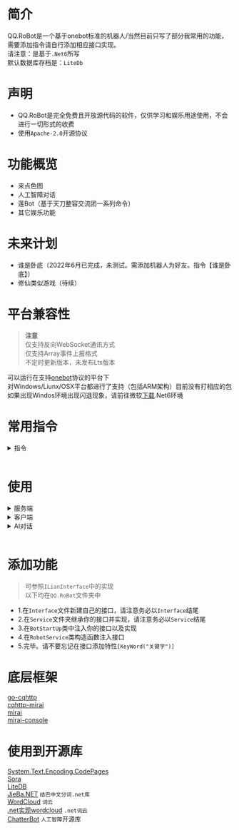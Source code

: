 # 简介
QQ.RoBot是一个基于onebot标准的机器人/当然目前只写了部分我常用的功能，需要添加指令请自行添加相应接口实现。<br />
请注意：是基于`.Net6`所写<br />
默认数据库存档是：`LiteDb`

# 声明
* QQ.RoBot是完全免费且开放源代码的软件，仅供学习和娱乐用途使用，不会进行一切形式的收费
* 使用`Apache-2.0`开源协议

# 功能概览
* 来点色图
* 人工智障对话
* 莲Bot（基于天刀整容交流团一系列命令）
* 其它娱乐功能

# 未来计划
* 谁是卧底（2022年6月已完成，未测试。需添加机器人为好友。指令【谁是卧底】）
* 修仙类似游戏（待续）

# 平台兼容性
><b>注意</b><br />
>仅支持反向WebSocket通讯方式<br />
>仅支持Array事件上报格式<br />
>不定时更新版本，未发布Lts版本

可以运行在支持[onebot](https://github.com/howmanybots/onebot)协议的平台下<br />
对Windows/Liunx/OSX平台都进行了支持（包括ARM架构）目前没有打相应的包<br />
如果出现Windos环境出现闪退现象，请前往微软[下载](https://dotnet.microsoft.com/download).Net6环境

# 常用指令
  <details>
  <summary>指令</summary>

  | 指令        | 功能                        |
  | ------------ | --------------------------- |
  | [签到]    | [当天签到赠送积分]                   |
  | [查询]  | [查询积分]                      |
  | [优质睡眠 昏睡红茶 昏睡套餐 健康睡眠]   | [被禁言8小时]                    |
  | [早安 晚安]      | [某时间段进行]                     |
  | [莲]   | [随机一句话]                  |
  | [分来]   | [几率送分] |
  | [排行榜]   | [统计积分排行榜]                      |
  | [特殊事件] | [特殊时间产生的记录]                  |
  | [技能 菜单 功能]    | [呼出菜单]              |
  | [抽奖]     | [可能产生送分或者禁言]                  |
  | [打劫]    | [可能产生送分或者禁言]                 |
  | [救援 劫狱]    | [救出被禁言的对象，可能被禁言]                 |
  | [赠送]    | [赠送某个对象积分]                 |
  | [加分 扣分 全体加分 全体扣分]    | [针对某人或全体成员加减积分]                 |
  | [积分记录 个人积分]    | [个人积分记录详情]                 |
  | [添加数据密码 添加词库]    | [添加一条数据密码或添加一条随机词库]                 |
  | [骰子 扔骰子 掷骰子 色子]    | [骰子]                 |
  | [词云]    | [生成个人发言特点图片]                 |
  | [发言榜]    | [当前群聊的发言次数榜单]                 |
  | [来点色图 来点涩图 我要看色图 色图 涩图]    | [发送一张H图，非R18]                 |
  | [谁是卧底]    | [启用谁是卧底游戏]                 |

  </details>

<br>

# 使用

  <details>
  <summary>服务端</summary>

  * 如果只需要运行在本地，不需要源代码，请前往[Release](https://github.com/MuJint/Qiushui-Bot/releases)下载最新包
  * 分为两个文件，一个是`client`一个是`server`目前仅打包了`64`位操作系统
  * 请注意`server`端是`go-cqhttp`归原作者所有，可前往[go-cqhttp](https://github.com/Mrs4s/go-cqhttp)自行下载
  * 默认配置文件如下，需要填入账号以及密码，上报数据类型为`array`，反向websocket地址为`ws://127.0.0.1:9200`
    ``` Yaml
    # go-cqhttp 默认配置文件
        account: # 账号相关
          uin: 123456 # QQ账号
          password: '' # 密码为空时使用扫码登录
          encrypt: false  # 是否开启密码加密
          status: 0      # 在线状态 请参考 https://docs.go-cqhttp.org/guide/config.html#在线状态
          relogin: # 重连设置
            delay: 3   # 首次重连延迟, 单位秒
            interval: 3   # 重连间隔
            max-times: 0  # 最大重连次数, 0为无限制

          # 是否使用服务器下发的新地址进行重连
          # 注意, 此设置可能导致在海外服务器上连接情况更差
          use-sso-address: true

        heartbeat:
          # 心跳频率, 单位秒
          # -1 为关闭心跳
          interval: 5

        message:
          # 上报数据类型
          # 可选: string,array
          post-format: array
          # 是否忽略无效的CQ码, 如果为假将原样发送
          ignore-invalid-cqcode: true
          # 是否强制分片发送消息
          # 分片发送将会带来更快的速度
          # 但是兼容性会有些问题
          force-fragment: false
          # 是否将url分片发送
          fix-url: false
          # 下载图片等请求网络代理
          proxy-rewrite: ''
          # 是否上报自身消息
          report-self-message: false
          # 移除服务端的Reply附带的At
          remove-reply-at: false
          # 为Reply附加更多信息
          extra-reply-data: false
          # 跳过 Mime 扫描, 忽略错误数据
          skip-mime-scan: false

        output:
          # 日志等级 trace,debug,info,warn,error
          log-level: warn
          # 日志时效 单位天. 超过这个时间之前的日志将会被自动删除. 设置为 0 表示永久保留.
          log-aging: 15
          # 是否在每次启动时强制创建全新的文件储存日志. 为 false 的情况下将会在上次启动时创建的日志文件续写
          log-force-new: true
          # 是否启用 DEBUG
          debug: false # 开启调试模式

        # 默认中间件锚点
        default-middlewares: &default
          # 访问密钥, 强烈推荐在公网的服务器设置
          access-token: ''
          # 事件过滤器文件目录
          filter: ''
          # API限速设置
          # 该设置为全局生效
          # 原 cqhttp 虽然启用了 rate_limit 后缀, 但是基本没插件适配
          # 目前该限速设置为令牌桶算法, 请参考:
          # https://baike.baidu.com/item/%E4%BB%A4%E7%89%8C%E6%A1%B6%E7%AE%97%E6%B3%95/6597000?fr=aladdin
          rate-limit:
            enabled: false # 是否启用限速
            frequency: 1  # 令牌回复频率, 单位秒
            bucket: 1     # 令牌桶大小

        database: # 数据库相关设置
          leveldb:
            # 是否启用内置leveldb数据库
            # 启用将会增加10-20MB的内存占用和一定的磁盘空间
            # 关闭将无法使用 撤回 回复 get_msg 等上下文相关功能
            enable: true

        # 连接服务列表
        servers:
          # 添加方式，同一连接方式可添加多个，具体配置说明请查看文档
          #- http: # http 通信
          #- ws:   # 正向 Websocket
          #- ws-reverse: # 反向 Websocket
          #- pprof: #性能分析服务器
          # 反向WS设置
          - ws-reverse:
              # 反向WS Universal 地址
              # 注意 设置了此项地址后下面两项将会被忽略
              universal: ws://127.0.0.1:9200
              # 反向WS API 地址
              api: ws://your_websocket_api.server
              # 反向WS Event 地址
              event: ws://your_websocket_event.server
              # 重连间隔 单位毫秒
              reconnect-interval: 3000
              middlewares:
                <<: *default # 引用默认中间件
    ```
  * 可能会出现异地环境登陆或者失败，请多尝试几次
  </details>

  <details>
  <summary>客户端</summary>
  * 打开`Client`文件夹中`QQ.RoBot.exe`运行，如出现闪退，请参考上文。
  * 打开根目录文件夹中的配置文件`appsettings.json`
  * 更改`appsettings.json`配置，请注意此处的`Port`应与上文的`【WebSocket监听地址】`端口一致
  * 更改`appsettings.json`配置，请根据自身需要更改，有`注释`
  </details>

  <details>
  <summary>AI对话</summary>
  * 注意如需使用人工智障对话，请配置`AiPath`的请求URL，同时启用`appsettings.json`的`IsAi`
    > 请注意：在2022年更新之后已停止使用ChattrtBot。改用第三方AI接口
  * 人工智障使用，打开`AI`文件夹，安装`Python`环境，安装开源包`ChatterBot`，在当前文件夹中创建如下Python文件
    * 安装Python环境请自行百度，安装ChatterBot也请自行百度
    ``` Python
      from flask import Flask, render_template, request, jsonify
      from chatterbot import ChatBot

      app = Flask(__name__)

      bot = ChatBot(
            'Qiushui',
            database_uri='sqlite:///MainDb.sqlite3'
        )

      @app.route("/get")
      def get_bot_response():
          userText = request.args.get('msg')
          return str(bot.get_response(userText))

      @app.route("/api/chat/<text>")
      def get_bot_api(text):
          res = str(bot.get_response(text))
          return jsonify(res), 200


      if __name__ == "__main__":
          app.run(host='127.0.0.1', port=8889)
    ```
    * 在此打开Python命令，运行`Python xxx.py`<br />
    * `config.yaml`中的url路径则为`http://127.0.0.1:8889`
    * 如果需要映射到外网，通过Nginx转发，或者Utools内网穿透等等等
  * 请多看注释，然后再`Issue`
  * 可以参考我的博客图文使用攻略[点这](https://www.qiubb.com)
  * 或者参考[`bilibili`](https://b23.tv/dAwA7S)
  * 如需通过源码方式，请直接下载当前源码
  </details>
<br />

# 添加功能
 > 可参照`ILianInterface`中的实现<br />
 > 以下均在`QQ.RoBot`文件夹中
 * 1.在`Interface`文件新建自己的接口，请注意务必以`Interface`结尾
 * 2.在`Service`文件夹继承你的接口并实现，请注意务必以`Service`结尾
 * 3.在`BotStartUp`类中注入你的接口以及实现
 * 4.在`RobotService`类构造函数注入接口
 * 5.完毕。请不要忘记在接口添加特性`[KeyWord("关键字")]`

# 底层框架
[go-cqhttp](https://github.com/Mrs4s/go-cqhttp)<br />
[cqhttp-mirai](https://github.com/yyuueexxiinngg/cqhttp-mirai)<br />
[mirai](https://github.com/mamoe/mirai)<br />
[mirai-console](https://github.com/mamoe/mirai-console)

# 使用到开源库
[System.Text.Encoding.CodePages](https://github.com/dotnet/runtime/tree/master/src/libraries/System.Text.Encoding.CodePages)<br />
[Sora](https://github.com/Yukari316/Sora)<br />
[LiteDB](https://www.litedb.org/)<br />
[JieBa.NET](https://github.com/anderscui/jieba.NET) `结巴中文分词.net库`<br />
[WordCloud](https://github.com/amueller/word_cloud) `词云`<br />
[.net实现wordcloud](https://github.com/AmmRage/WordCloudSharp) `.net词云`<br />
[ChatterBot](https://github.com/gunthercox/ChatterBot) `人工智障`开源库
